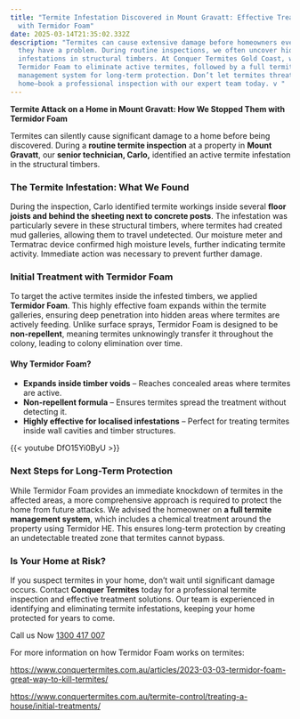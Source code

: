 ```yaml
---
title: "Termite Infestation Discovered in Mount Gravatt: Effective Treatment
  with Termidor Foam"
date: 2025-03-14T21:35:02.332Z
description: "Termites can cause extensive damage before homeowners even realise
  they have a problem. During routine inspections, we often uncover hidden
  infestations in structural timbers. At Conquer Termites Gold Coast, we use
  Termidor Foam to eliminate active termites, followed by a full termite
  management system for long-term protection. Don’t let termites threaten your
  home—book a professional inspection with our expert team today. v "
---
```



**Termite Attack on a Home in Mount Gravatt: How We Stopped Them with Termidor Foam**

Termites can silently cause significant damage to a home before being discovered. During a **routine termite inspection** at a property in **Mount Gravatt**, our **senior technician, Carlo,** identified an active termite infestation in the structural timbers.

### **The Termite Infestation: What We Found**

During the inspection, Carlo identified termite workings inside several **floor joists and behind the sheeting next to concrete posts**. The infestation was particularly severe in these structural timbers, where termites had created mud galleries, allowing them to travel undetected. Our moisture meter and Termatrac device confirmed high moisture levels, further indicating termite activity. Immediate action was necessary to prevent further damage.

### **Initial Treatment with Termidor Foam**

To target the active termites inside the infested timbers, we applied **Termidor Foam**. This highly effective foam expands within the termite galleries, ensuring deep penetration into hidden areas where termites are actively feeding. Unlike surface sprays, Termidor Foam is designed to be **non-repellent**, meaning termites unknowingly transfer it throughout the colony, leading to colony elimination over time.

#### **Why Termidor Foam?**

* **Expands inside timber voids** – Reaches concealed areas where termites are active.
* **Non-repellent formula** – Ensures termites spread the treatment without detecting it.
* **Highly effective for localised infestations** – Perfect for treating termites inside wall cavities and timber structures.

{{< youtube DfO15Yi0ByU >}}

### **Next Steps for Long-Term Protection**

While Termidor Foam provides an immediate knockdown of termites in the affected areas, a more comprehensive approach is required to protect the home from future attacks. We advised the homeowner on **a full termite management system**, which includes a chemical treatment around the property using Termidor HE. This ensures long-term protection by creating an undetectable treated zone that termites cannot bypass.

### **Is Your Home at Risk?**

If you suspect termites in your home, don’t wait until significant damage occurs. Contact **Conquer Termites** today for a professional termite inspection and effective treatment solutions. Our team is experienced in identifying and eliminating termite infestations, keeping your home protected for years to come.

Call us Now [1300 417 007](tel:1300417007)

For more information on how Termidor Foam works on termites: 

<https://www.conquertermites.com.au/articles/2023-03-03-termidor-foam-great-way-to-kill-termites/>

<https://www.conquertermites.com.au/termite-control/treating-a-house/initial-treatments/>